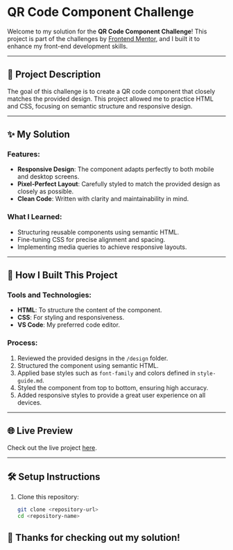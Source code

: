 # QR Code Component Challenge

Welcome to my solution for the **QR Code Component Challenge**! This project is part of the challenges by [Frontend Mentor](https://www.frontendmentor.io), and I built it to enhance my front-end development skills.

---

## 📌 **Project Description**

The goal of this challenge is to create a QR code component that closely matches the provided design. This project allowed me to practice HTML and CSS, focusing on semantic structure and responsive design.

---

## ✨ **My Solution**

### Features:
- **Responsive Design**: The component adapts perfectly to both mobile and desktop screens.
- **Pixel-Perfect Layout**: Carefully styled to match the provided design as closely as possible.
- **Clean Code**: Written with clarity and maintainability in mind.

### What I Learned:
- Structuring reusable components using semantic HTML.
- Fine-tuning CSS for precise alignment and spacing.
- Implementing media queries to achieve responsive layouts.

---

## 🔧 **How I Built This Project**

### Tools and Technologies:
- **HTML**: To structure the content of the component.
- **CSS**: For styling and responsiveness.
- **VS Code**: My preferred code editor.

### Process:
1. Reviewed the provided designs in the `/design` folder.
2. Structured the component using semantic HTML.
3. Applied base styles such as `font-family` and colors defined in `style-guide.md`.
4. Styled the component from top to bottom, ensuring high accuracy.
5. Added responsive styles to provide a great user experience on all devices.

---

## 🌐 **Live Preview**
Check out the live project [here](https://patriciabog.github.io/QR-code/).

---

## 🛠️ **Setup Instructions**

1. Clone this repository:
   ```bash
   git clone <repository-url>
   cd <repository-name>
   
## 🚀 Thanks for checking out my solution!
